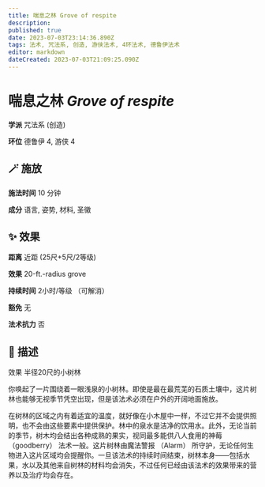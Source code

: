 ```yaml
---
title: 喘息之林 Grove of respite
description: 
published: true
date: 2023-07-03T23:14:36.890Z
tags: 法术, 咒法系, 创造, 游侠法术, 4环法术, 德鲁伊法术
editor: markdown
dateCreated: 2023-07-03T21:09:25.090Z
---
```


# **喘息之林** *Grove of respite*

**学派** 咒法系 (创造) 

**环位** 德鲁伊 4, 游侠 4

## 🪄 施放

**施法时间** 10 分钟

**成分** 语言, 姿势, 材料, 圣徽

## ✨ 效果  

**距离** 近距 (25尺+5尺/2等级) 

**效果** 20-ft.-radius grove 

**持续时间** 2小时/等级 （可解消） 

**豁免** 无

**法术抗力** 否

## 📖 描述

效果              半径20尺的小树林

你唤起了一片围绕着一眼浅泉的小树林。即使是最在最荒芜的石质土壤中，这片树林也能够无视季节凭空出现，但是该法术必须在户外的开阔地面施放。

在树林的区域之内有着适宜的温度，就好像在小木屋中一样，不过它并不会提供照明，也不会由这些要素中提供保护。林中的泉水是洁净的饮用水。此外，无论当前的季节，树木均会结出各种成熟的果实，视同最多能供八人食用的神莓 （goodberry） 法术一般。这片树林由魔法警报 （Alarm） 所守护，无论任何生物进入这片区域均会提醒你。一旦该法术的持续时间结束，树林本身——包括水果，水以及其他来自树林的材料均会消失，不过任何已经由该法术的效果带来的营养以及治疗均会存在。
    